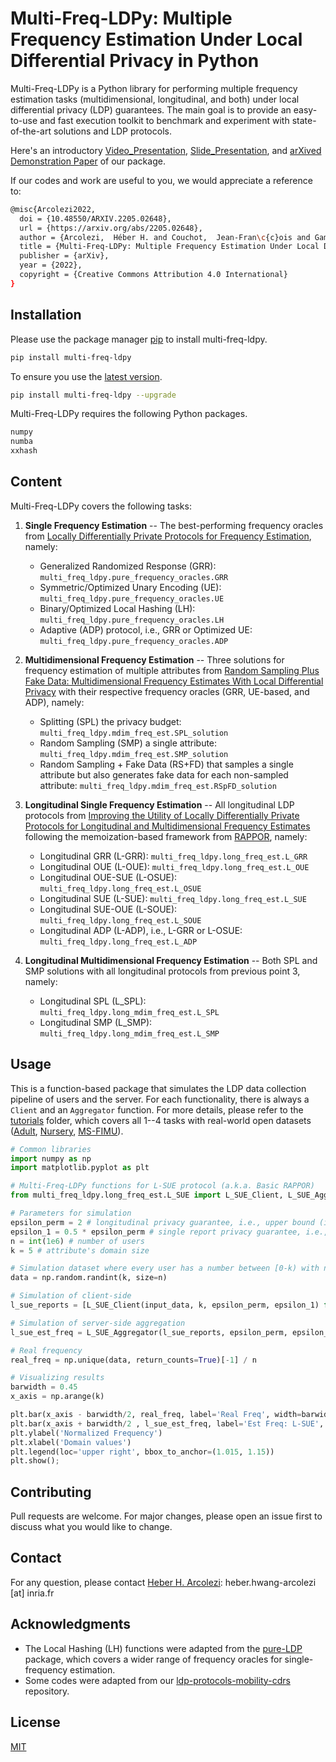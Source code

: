 # Multi-Freq-LDPy: Multiple Frequency Estimation Under Local Differential Privacy in Python

Multi-Freq-LDPy is a Python library for performing multiple frequency estimation tasks (multidimensional, longitudinal, and both) under local differential privacy (LDP) guarantees. The main goal is to provide an easy-to-use and fast execution toolkit to benchmark and experiment with state-of-the-art solutions and LDP protocols.

Here's an introductory [Video_Presentation](https://screencast-o-matic.com/watch/c3hhQYVYNDi), [Slide_Presentation](http://hharcolezi.github.io/files/2022_Multi_Freq_LDPy_Presentation.pdf), and [arXived Demonstration Paper](https://arxiv.org/abs/2205.02648) of our package.

If our codes and work are useful to you, we would appreciate a reference to:

```bash
@misc{Arcolezi2022,
  doi = {10.48550/ARXIV.2205.02648},
  url = {https://arxiv.org/abs/2205.02648},
  author = {Arcolezi,  Héber H. and Couchot,  Jean-Fran\c{c}ois and Gambs,  Sébastien and Palamidessi,  Catuscia and Zolfaghari,  Majid},
  title = {Multi-Freq-LDPy: Multiple Frequency Estimation Under Local Differential Privacy in Python},
  publisher = {arXiv},
  year = {2022},
  copyright = {Creative Commons Attribution 4.0 International}
}
```

## Installation

Please use the package manager [pip](https://pip.pypa.io/en/stable/) to install multi-freq-ldpy.

```bash
pip install multi-freq-ldpy
```

To ensure you use the [latest version](https://pypi.org/project/multi-freq-ldpy/).

```bash
pip install multi-freq-ldpy --upgrade
```

Multi-Freq-LDPy requires the following Python packages.

```bash
numpy
numba
xxhash
```

## Content
Multi-Freq-LDPy covers the following tasks: 

1. **Single Frequency Estimation** -- The best-performing frequency oracles from [Locally Differentially Private Protocols for Frequency Estimation](https://www.usenix.org/conference/usenixsecurity17/technical-sessions/presentation/wang-tianhao), namely:
   * Generalized Randomized Response (GRR): ```multi_freq_ldpy.pure_frequency_oracles.GRR```
   * Symmetric/Optimized Unary Encoding (UE): ```multi_freq_ldpy.pure_frequency_oracles.UE```
   * Binary/Optimized Local Hashing (LH): ```multi_freq_ldpy.pure_frequency_oracles.LH```
   * Adaptive (ADP) protocol, i.e., GRR or Optimized UE: ```multi_freq_ldpy.pure_frequency_oracles.ADP```

2. **Multidimensional Frequency Estimation** -- Three solutions for frequency estimation of multiple attributes from [Random Sampling Plus Fake Data: Multidimensional Frequency Estimates With Local Differential Privacy](https://arxiv.org/abs/2109.07269) with their respective frequency oracles (GRR, UE-based, and ADP), namely:
   * Splitting (SPL) the privacy budget: ```multi_freq_ldpy.mdim_freq_est.SPL_solution```
   * Random Sampling (SMP) a single attribute: ```multi_freq_ldpy.mdim_freq_est.SMP_solution```
   * Random Sampling + Fake Data (RS+FD) that samples a single attribute but also generates fake data for each non-sampled attribute: ```multi_freq_ldpy.mdim_freq_est.RSpFD_solution```

3. **Longitudinal Single Frequency Estimation** -- All longitudinal LDP protocols from [Improving the Utility of Locally Differentially Private Protocols for Longitudinal and Multidimensional Frequency Estimates](https://arxiv.org/abs/2111.04636) following the memoization-based framework from [RAPPOR](https://dl.acm.org/doi/10.1145/2660267.2660348), namely:
   * Longitudinal GRR (L-GRR): ```multi_freq_ldpy.long_freq_est.L_GRR```
   * Longitudinal OUE (L-OUE): ```multi_freq_ldpy.long_freq_est.L_OUE```
   * Longitudinal OUE-SUE (L-OSUE): ```multi_freq_ldpy.long_freq_est.L_OSUE```
   * Longitudinal SUE (L-SUE): ```multi_freq_ldpy.long_freq_est.L_SUE```
   * Longitudinal SUE-OUE (L-SOUE): ```multi_freq_ldpy.long_freq_est.L_SOUE```
   * Longitudinal ADP (L-ADP), i.e., L-GRR or L-OSUE: ```multi_freq_ldpy.long_freq_est.L_ADP```

4. **Longitudinal Multidimensional Frequency Estimation** -- Both SPL and SMP solutions with all longitudinal protocols from previous point 3, namely:
   * Longitudinal SPL (L_SPL): ```multi_freq_ldpy.long_mdim_freq_est.L_SPL```
   * Longitudinal SMP (L_SMP): ```multi_freq_ldpy.long_mdim_freq_est.L_SMP```

## Usage
This is a function-based package that simulates the LDP data collection pipeline of users and the server. For each functionality, there is always a ```Client``` and an ```Aggregator``` function. For more details, please refer to the [tutorials](https://github.com/hharcolezi/multi-freq-ldpy/tree/main/tutorials) folder, which covers all 1--4 tasks with real-world open datasets ([Adult](https://archive.ics.uci.edu/ml/datasets/adult), [Nursery](https://archive.ics.uci.edu/ml/datasets/nursery), [MS-FIMU](https://github.com/hharcolezi/OpenMSFIMU)).

```python
# Common libraries
import numpy as np
import matplotlib.pyplot as plt

# Multi-Freq-LDPy functions for L-SUE protocol (a.k.a. Basic RAPPOR)
from multi_freq_ldpy.long_freq_est.L_SUE import L_SUE_Client, L_SUE_Aggregator

# Parameters for simulation
epsilon_perm = 2 # longitudinal privacy guarantee, i.e., upper bound (infinity reports)
epsilon_1 = 0.5 * epsilon_perm # single report privacy guarantee, i.e., lower bound
n = int(1e6) # number of users
k = 5 # attribute's domain size

# Simulation dataset where every user has a number between [0-k) with n users
data = np.random.randint(k, size=n)

# Simulation of client-side
l_sue_reports = [L_SUE_Client(input_data, k, epsilon_perm, epsilon_1) for input_data in data]

# Simulation of server-side aggregation
l_sue_est_freq = L_SUE_Aggregator(l_sue_reports, epsilon_perm, epsilon_1)

# Real frequency 
real_freq = np.unique(data, return_counts=True)[-1] / n

# Visualizing results
barwidth = 0.45
x_axis = np.arange(k)

plt.bar(x_axis - barwidth/2, real_freq, label='Real Freq', width=barwidth)
plt.bar(x_axis + barwidth/2 , l_sue_est_freq, label='Est Freq: L-SUE', width=barwidth)
plt.ylabel('Normalized Frequency')
plt.xlabel('Domain values')
plt.legend(loc='upper right', bbox_to_anchor=(1.015, 1.15))
plt.show();
```

## Contributing
Pull requests are welcome. For major changes, please open an issue first to discuss what you would like to change.

## Contact
For any question, please contact [Heber H. Arcolezi](https://hharcolezi.github.io/): heber.hwang-arcolezi [at] inria.fr

## Acknowledgments
   * The Local Hashing (LH) functions were adapted from the [pure-LDP](https://github.com/Samuel-Maddock/pure-LDP) package, which covers a wider range of frequency oracles for single-frequency estimation.
   * Some codes were adapted from our [ldp-protocols-mobility-cdrs](https://github.com/hharcolezi/ldp-protocols-mobility-cdrs) repository. 

## License
[MIT](https://github.com/hharcolezi/multi-freq-ldpy/blob/main/LICENSE)